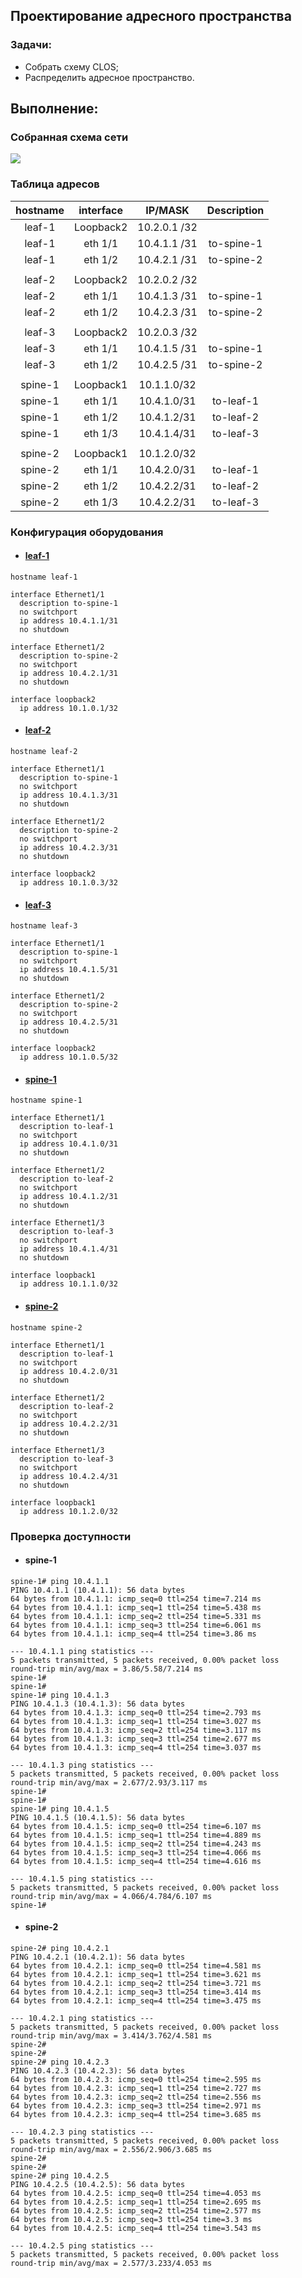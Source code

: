 ## Проектирование адресного пространства

### Задачи:

- Собрать схему CLOS;
- Распределить адресное пространство.

## Выполнение:

### Собранная схема сети

![](https://github.com/MaxoBuk/OTUS_Data-center-network-design/blob/main/Homework/01_work/images/CLOS.png)


### Таблица адресов

| hostname | interface |   IP/MASK   | Description |
| :------: | :-------: | :----------: | :---------: |
|  leaf-1  | Loopback2 | 10.2.0.1 /32 |            |
|  leaf-1  |  eth 1/1  | 10.4.1.1 /31 | to-spine-1 |
|  leaf-1  |  eth 1/2  | 10.4.2.1 /31 | to-spine-2 |
|          |          |              |            |
|  leaf-2  | Loopback2 | 10.2.0.2 /32 |            |
|  leaf-2  |  eth 1/1  | 10.4.1.3 /31 | to-spine-1 |
|  leaf-2  |  eth 1/2  | 10.4.2.3 /31 | to-spine-2 |
|          |          |              |            |
|  leaf-3  | Loopback2 | 10.2.0.3 /32 |            |
|  leaf-3  |  eth 1/1  | 10.4.1.5 /31 | to-spine-1 |
|  leaf-3  |  eth 1/2  | 10.4.2.5 /31 | to-spine-2 |
|          |          |              |            |
| spine-1 | Loopback1 | 10.1.1.0/32 |            |
| spine-1 |  eth 1/1  | 10.4.1.0/31 |  to-leaf-1  |
| spine-1 |  eth 1/2  | 10.4.1.2/31 |  to-leaf-2  |
| spine-1 |  eth 1/3  | 10.4.1.4/31 |  to-leaf-3  |
|          |          |              |            |
| spine-2 | Loopback1 | 10.1.2.0/32 |            |
| spine-2 |  eth 1/1  | 10.4.2.0/31 |  to-leaf-1  |
| spine-2 |  eth 1/2  | 10.4.2.2/31 |  to-leaf-2  |
| spine-2 |  eth 1/3  | 10.4.2.2/31 |  to-leaf-3  |

### Конфигурация оборудования

- #### [leaf-1](Homework/01_work/conf/leaf-1.conf)

```
hostname leaf-1

interface Ethernet1/1
  description to-spine-1
  no switchport
  ip address 10.4.1.1/31
  no shutdown

interface Ethernet1/2
  description to-spine-2
  no switchport
  ip address 10.4.2.1/31
  no shutdown
  
interface loopback2
  ip address 10.1.0.1/32
```

- #### [leaf-2](Homework/01_work/conf/leaf-2.conf)

```
hostname leaf-2

interface Ethernet1/1
  description to-spine-1
  no switchport
  ip address 10.4.1.3/31
  no shutdown

interface Ethernet1/2
  description to-spine-2
  no switchport
  ip address 10.4.2.3/31
  no shutdown
  
interface loopback2
  ip address 10.1.0.3/32
```

- #### [leaf-3](Homework/01_work/conf/leaf-3.conf)

```
hostname leaf-3

interface Ethernet1/1
  description to-spine-1
  no switchport
  ip address 10.4.1.5/31
  no shutdown

interface Ethernet1/2
  description to-spine-2
  no switchport
  ip address 10.4.2.5/31
  no shutdown
  
interface loopback2
  ip address 10.1.0.5/32
```

- #### [spine-1](Homework/01_work/conf/spine-1.conf)

```
hostname spine-1

interface Ethernet1/1
  description to-leaf-1
  no switchport
  ip address 10.4.1.0/31
  no shutdown

interface Ethernet1/2
  description to-leaf-2
  no switchport
  ip address 10.4.1.2/31
  no shutdown

interface Ethernet1/3
  description to-leaf-3
  no switchport
  ip address 10.4.1.4/31
  no shutdown

interface loopback1
  ip address 10.1.1.0/32
```

- #### [spine-2](Homework/01_work/conf/spine-2.conf)

```
hostname spine-2

interface Ethernet1/1
  description to-leaf-1
  no switchport
  ip address 10.4.2.0/31
  no shutdown

interface Ethernet1/2
  description to-leaf-2
  no switchport
  ip address 10.4.2.2/31
  no shutdown

interface Ethernet1/3
  description to-leaf-3
  no switchport
  ip address 10.4.2.4/31
  no shutdown
  
interface loopback1
  ip address 10.1.2.0/32
```

### Проверка доступности

- #### spine-1

~~~
spine-1# ping 10.4.1.1
PING 10.4.1.1 (10.4.1.1): 56 data bytes
64 bytes from 10.4.1.1: icmp_seq=0 ttl=254 time=7.214 ms
64 bytes from 10.4.1.1: icmp_seq=1 ttl=254 time=5.438 ms
64 bytes from 10.4.1.1: icmp_seq=2 ttl=254 time=5.331 ms
64 bytes from 10.4.1.1: icmp_seq=3 ttl=254 time=6.061 ms
64 bytes from 10.4.1.1: icmp_seq=4 ttl=254 time=3.86 ms

--- 10.4.1.1 ping statistics ---
5 packets transmitted, 5 packets received, 0.00% packet loss
round-trip min/avg/max = 3.86/5.58/7.214 ms
spine-1#
spine-1#
spine-1# ping 10.4.1.3
PING 10.4.1.3 (10.4.1.3): 56 data bytes
64 bytes from 10.4.1.3: icmp_seq=0 ttl=254 time=2.793 ms
64 bytes from 10.4.1.3: icmp_seq=1 ttl=254 time=3.027 ms
64 bytes from 10.4.1.3: icmp_seq=2 ttl=254 time=3.117 ms
64 bytes from 10.4.1.3: icmp_seq=3 ttl=254 time=2.677 ms
64 bytes from 10.4.1.3: icmp_seq=4 ttl=254 time=3.037 ms

--- 10.4.1.3 ping statistics ---
5 packets transmitted, 5 packets received, 0.00% packet loss
round-trip min/avg/max = 2.677/2.93/3.117 ms
spine-1#
spine-1#
spine-1# ping 10.4.1.5
PING 10.4.1.5 (10.4.1.5): 56 data bytes
64 bytes from 10.4.1.5: icmp_seq=0 ttl=254 time=6.107 ms
64 bytes from 10.4.1.5: icmp_seq=1 ttl=254 time=4.889 ms
64 bytes from 10.4.1.5: icmp_seq=2 ttl=254 time=4.243 ms
64 bytes from 10.4.1.5: icmp_seq=3 ttl=254 time=4.066 ms
64 bytes from 10.4.1.5: icmp_seq=4 ttl=254 time=4.616 ms

--- 10.4.1.5 ping statistics ---
5 packets transmitted, 5 packets received, 0.00% packet loss
round-trip min/avg/max = 4.066/4.784/6.107 ms
spine-1#
~~~

- #### spine-2

~~~
spine-2# ping 10.4.2.1
PING 10.4.2.1 (10.4.2.1): 56 data bytes
64 bytes from 10.4.2.1: icmp_seq=0 ttl=254 time=4.581 ms
64 bytes from 10.4.2.1: icmp_seq=1 ttl=254 time=3.621 ms
64 bytes from 10.4.2.1: icmp_seq=2 ttl=254 time=3.721 ms
64 bytes from 10.4.2.1: icmp_seq=3 ttl=254 time=3.414 ms
64 bytes from 10.4.2.1: icmp_seq=4 ttl=254 time=3.475 ms

--- 10.4.2.1 ping statistics ---
5 packets transmitted, 5 packets received, 0.00% packet loss
round-trip min/avg/max = 3.414/3.762/4.581 ms
spine-2#
spine-2#
spine-2# ping 10.4.2.3
PING 10.4.2.3 (10.4.2.3): 56 data bytes
64 bytes from 10.4.2.3: icmp_seq=0 ttl=254 time=2.595 ms
64 bytes from 10.4.2.3: icmp_seq=1 ttl=254 time=2.727 ms
64 bytes from 10.4.2.3: icmp_seq=2 ttl=254 time=2.556 ms
64 bytes from 10.4.2.3: icmp_seq=3 ttl=254 time=2.971 ms
64 bytes from 10.4.2.3: icmp_seq=4 ttl=254 time=3.685 ms

--- 10.4.2.3 ping statistics ---
5 packets transmitted, 5 packets received, 0.00% packet loss
round-trip min/avg/max = 2.556/2.906/3.685 ms
spine-2#
spine-2#
spine-2# ping 10.4.2.5
PING 10.4.2.5 (10.4.2.5): 56 data bytes
64 bytes from 10.4.2.5: icmp_seq=0 ttl=254 time=4.053 ms
64 bytes from 10.4.2.5: icmp_seq=1 ttl=254 time=2.695 ms
64 bytes from 10.4.2.5: icmp_seq=2 ttl=254 time=2.577 ms
64 bytes from 10.4.2.5: icmp_seq=3 ttl=254 time=3.3 ms
64 bytes from 10.4.2.5: icmp_seq=4 ttl=254 time=3.543 ms

--- 10.4.2.5 ping statistics ---
5 packets transmitted, 5 packets received, 0.00% packet loss
round-trip min/avg/max = 2.577/3.233/4.053 ms
~~~
